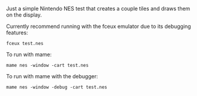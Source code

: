 
Just a simple Nintendo NES test that creates a couple tiles and draws
them on the display.

Currently recommend running with the fceux emulator due to its debugging
features:

    fceux test.nes

To run with mame:

    mame nes -window -cart test.nes

To run with mame with the debugger:

    mame nes -window -debug -cart test.nes

